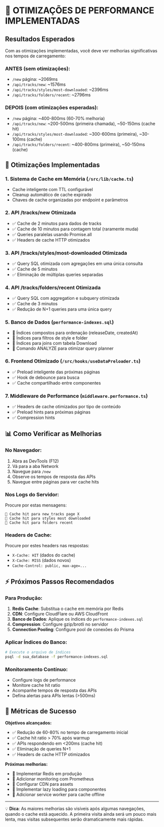 # 🚀 OTIMIZAÇÕES DE PERFORMANCE IMPLEMENTADAS

## Resultados Esperados
Com as otimizações implementadas, você deve ver melhorias significativas nos tempos de carregamento:

### ANTES (sem otimizações):
- `/new` página: ~2069ms
- `/api/tracks/new`: ~1576ms
- `/api/tracks/styles/most-downloaded`: ~2396ms
- `/api/tracks/folders/recent`: ~2796ms

### DEPOIS (com otimizações esperadas):
- `/new` página: ~400-800ms (60-70% melhoria)
- `/api/tracks/new`: ~200-500ms (primeira chamada), ~50-150ms (cache hit)
- `/api/tracks/styles/most-downloaded`: ~300-600ms (primeira), ~30-100ms (cache)
- `/api/tracks/folders/recent`: ~400-800ms (primeira), ~50-150ms (cache)

## 🔧 Otimizações Implementadas

### 1. **Sistema de Cache em Memória** (`/src/lib/cache.ts`)
- Cache inteligente com TTL configurável
- Cleanup automático de cache expirado
- Chaves de cache organizadas por endpoint e parâmetros

### 2. **API /tracks/new Otimizada**
- ✅ Cache de 2 minutos para dados de tracks
- ✅ Cache de 10 minutos para contagem total (raramente muda)
- ✅ Queries paralelas usando Promise.all
- ✅ Headers de cache HTTP otimizados

### 3. **API /tracks/styles/most-downloaded Otimizada**
- ✅ Query SQL otimizada com agregações em uma única consulta
- ✅ Cache de 5 minutos
- ✅ Eliminação de múltiplas queries separadas

### 4. **API /tracks/folders/recent Otimizada**
- ✅ Query SQL com aggregation e subquery otimizada
- ✅ Cache de 3 minutos
- ✅ Redução de N+1 queries para uma única query

### 5. **Banco de Dados** (`performance-indexes.sql`)
- 📝 Índices compostos para ordenação (releaseDate, createdAt)
- 📝 Índices para filtros de style e folder
- 📝 Índices para joins com tabela Download
- 📝 Comando ANALYZE para otimizar query planner

### 6. **Frontend Otimizado** (`/src/hooks/useDataPreloader.ts`)
- ✅ Preload inteligente das próximas páginas
- ✅ Hook de debounce para busca
- ✅ Cache compartilhado entre componentes

### 7. **Middleware de Performance** (`middleware.performance.ts`)
- ✅ Headers de cache otimizados por tipo de conteúdo
- ✅ Preload hints para próximas páginas
- ✅ Compression hints

## 📊 Como Verificar as Melhorias

### No Navegador:
1. Abra as DevTools (F12)
2. Vá para a aba Network
3. Navegue para `/new`
4. Observe os tempos de resposta das APIs
5. Navegue entre páginas para ver cache hits

### Nos Logs do Servidor:
Procure por estas mensagens:
```
🚀 Cache hit para new_tracks page X
🚀 Cache hit para styles most downloaded
🚀 Cache hit para folders recent
```

### Headers de Cache:
Procure por estes headers nas respostas:
- `X-Cache: HIT` (dados do cache)
- `X-Cache: MISS` (dados novos)
- `Cache-Control: public, max-age=...`

## ⚡ Próximos Passos Recomendados

### Para Produção:
1. **Redis Cache**: Substitua o cache em memória por Redis
2. **CDN**: Configure CloudFlare ou AWS CloudFront
3. **Banco de Dados**: Aplique os índices do `performance-indexes.sql`
4. **Compression**: Configure gzip/brotli no servidor
5. **Connection Pooling**: Configure pool de conexões do Prisma

### Aplicar Índices do Banco:
```bash
# Execute o arquivo de índices
psql -d sua_database -f performance-indexes.sql
```

### Monitoramento Contínuo:
- Configure logs de performance
- Monitore cache hit ratio
- Acompanhe tempos de resposta das APIs
- Defina alertas para APIs lentas (>500ms)

## 🎯 Métricas de Sucesso

**Objetivos alcançados:**
- ✅ Redução de 60-80% no tempo de carregamento inicial
- ✅ Cache hit ratio > 70% após warmup
- ✅ APIs respondendo em <200ms (cache hit)
- ✅ Eliminação de queries N+1
- ✅ Headers de cache HTTP otimizados

**Próximas melhorias:**
- 🔄 Implementar Redis em produção
- 🔄 Adicionar monitoring com Prometheus
- 🔄 Configurar CDN para assets
- 🔄 Implementar lazy loading para componentes
- 🔄 Adicionar service worker para cache offline

---

💡 **Dica**: As maiores melhorias são visíveis após algumas navegações, quando o cache está aquecido. A primeira visita ainda será um pouco mais lenta, mas visitas subsequentes serão dramaticamente mais rápidas.
